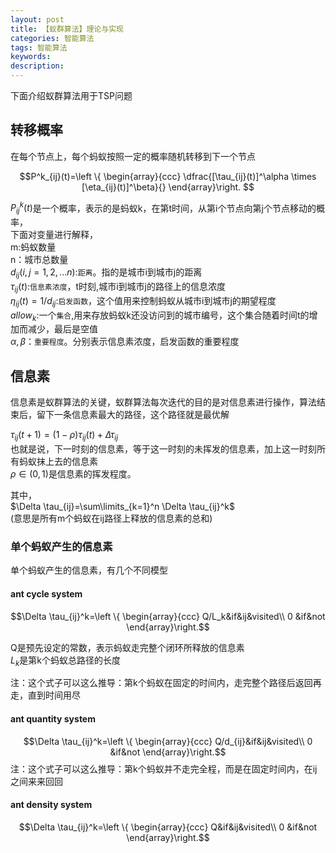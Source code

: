 ```yaml
---
layout: post
title: 【蚁群算法】理论与实现
categories: 智能算法
tags: 智能算法
keywords:
description:
---
```


下面介绍蚁群算法用于TSP问题  

## 转移概率

在每个节点上，每个蚂蚁按照一定的概率随机转移到下一个节点  

$$P^k_{ij}(t)=\left \{ \begin{array}{ccc}
\dfrac{[\tau_{ij}(t)]^\alpha \times [\eta_{ij}(t)]^\beta}{}
\end{array}\right.
$$

$P^k_{ij}(t)$是一个概率，表示的是蚂蚁k，在第t时间，从第i个节点向第j个节点移动的概率，  
下面对变量进行解释，  
m:蚂蚁数量   
n：城市总数量   
$d_{ij}(i,j=1,2,...n)$:`距离`。指的是城市i到城市j的距离  
$\tau_{ij}(t)$:`信息素浓度`，t时刻,城市i到城市j的路径上的信息浓度  
$\eta_{ij}(t)=1/d_{ij}$:`启发函数`，这个值用来控制蚂蚁从城市i到城市j的期望程度  
$allow_k$:一个`集合`,用来存放蚂蚁k还没访问到的城市编号，这个集合随着时间t的增加而减少，最后是空值  
$\alpha,\beta$：`重要程度`。分别表示信息素浓度，启发函数的重要程度  


## 信息素

信息素是蚁群算法的关键，蚁群算法每次迭代的目的是对信息素进行操作，算法结束后，留下一条信息素最大的路径，这个路径就是最优解    

$\tau_{ij}(t+1)=(1-\rho)\tau_{ij}(t)+\Delta \tau_{ij}$   
也就是说，下一时刻的信息素，等于这一时刻的未挥发的信息素，加上这一时刻所有蚂蚁抹上去的信息素  
$\rho \in (0,1)$是信息素的挥发程度。    

其中，  
$\Delta \tau_{ij}=\sum\limits_{k=1}^n \Delta \tau_{ij}^k$  
(意思是所有m个蚂蚁在ij路径上释放的信息素的总和)

### 单个蚂蚁产生的信息素

单个蚂蚁产生的信息素，有几个不同模型  

#### ant cycle system
$$\Delta \tau_{ij}^k=\left \{ \begin{array}{ccc}
Q/L_k&if&ij&visited\\
0  &if&not
\end{array}\right.$$

Q是预先设定的常数，表示蚂蚁走完整个闭环所释放的信息素  
$L_k$是第k个蚂蚁总路径的长度  

注：这个式子可以这么推导：第k个蚂蚁在固定的时间内，走完整个路径后返回再走，直到时间用尽  

#### ant quantity system
$$\Delta \tau_{ij}^k=\left \{ \begin{array}{ccc}
Q/d_{ij}&if&ij&visited\\
0  &if&not
\end{array}\right.$$
注：这个式子可以这么推导：第k个蚂蚁并不走完全程，而是在固定时间内，在ij之间来来回回

#### ant density system

$$\Delta \tau_{ij}^k=\left \{ \begin{array}{ccc}
Q&if&ij&visited\\
0  &if&not
\end{array}\right.$$
